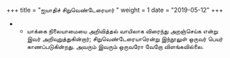 ﻿+++
title = "ஐயாதிச் சிறுவெண்டேரையார்  "
weight = 1
date = "2019-05-12"
+++


- - யாக்கை நிலையாமையை அறிவித்தல் வாயிலாக விரைந்து அறஞ்செய்க என்று இவர் அறிவுறுத்துகின்றார்; சிறுவெண்டேரையாரென்று இந்நூலுள் ஒருவர் பெயர் காணப்படுகின்றது. அவரும் இவரும் ஒருவரோ வேறோ விளங்கவில்லை. 
